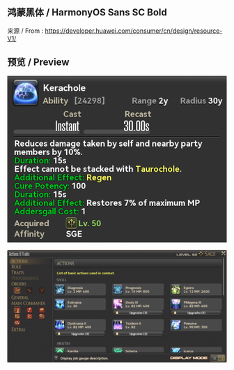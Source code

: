## 鸿蒙黑体 / HarmonyOS Sans SC Bold

来源 / From : https://developer.huawei.com/consumer/cn/design/resource-V1/

## 预览 / Preview

![](./Images/1.png)

![](./Images/2.png)